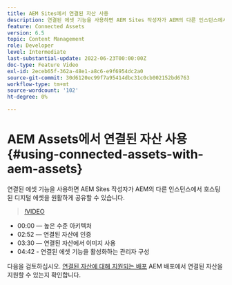 ```yaml
---
title: AEM Sites에서 연결된 자산 사용
description: 연결된 에셋 기능을 사용하면 AEM Sites 작성자가 AEM의 다른 인스턴스에서 호스팅된 디지털 에셋을 원활하게 공유할 수 있습니다.
feature: Connected Assets
version: 6.5
topic: Content Management
role: Developer
level: Intermediate
last-substantial-update: 2022-06-23T00:00:00Z
doc-type: Feature Video
exl-id: 2eceb65f-362a-48e1-a8c6-e9f6954dc2a0
source-git-commit: 30d6120ec99f7a95414dbc31c0cb002152bd6763
workflow-type: tm+mt
source-wordcount: '102'
ht-degree: 0%

---
```


# AEM Assets에서 연결된 자산 사용{#using-connected-assets-with-aem-assets}

연결된 에셋 기능을 사용하면 AEM Sites 작성자가 AEM의 다른 인스턴스에서 호스팅된 디지털 에셋을 원활하게 공유할 수 있습니다.

>[!VIDEO](https://video.tv.adobe.com/v/26060?quality=12&learn=on)

* 00:00 — 높은 수준 아키텍처
* 02:52 — 연결된 자산에 인증
* 03:30 — 연결된 자산에서 이미지 사용
* 04:42 - 연결된 에셋 기능을 활성화하는 관리자 구성

다음을 검토하십시오. [연결된 자산에 대해 지원되는 배포](https://experienceleague.adobe.com/docs/experience-manager-65/assets/using/use-assets-across-connected-assets-instances.html#prerequisites) AEM 배포에서 연결된 자산을 지원할 수 있는지 확인합니다.
